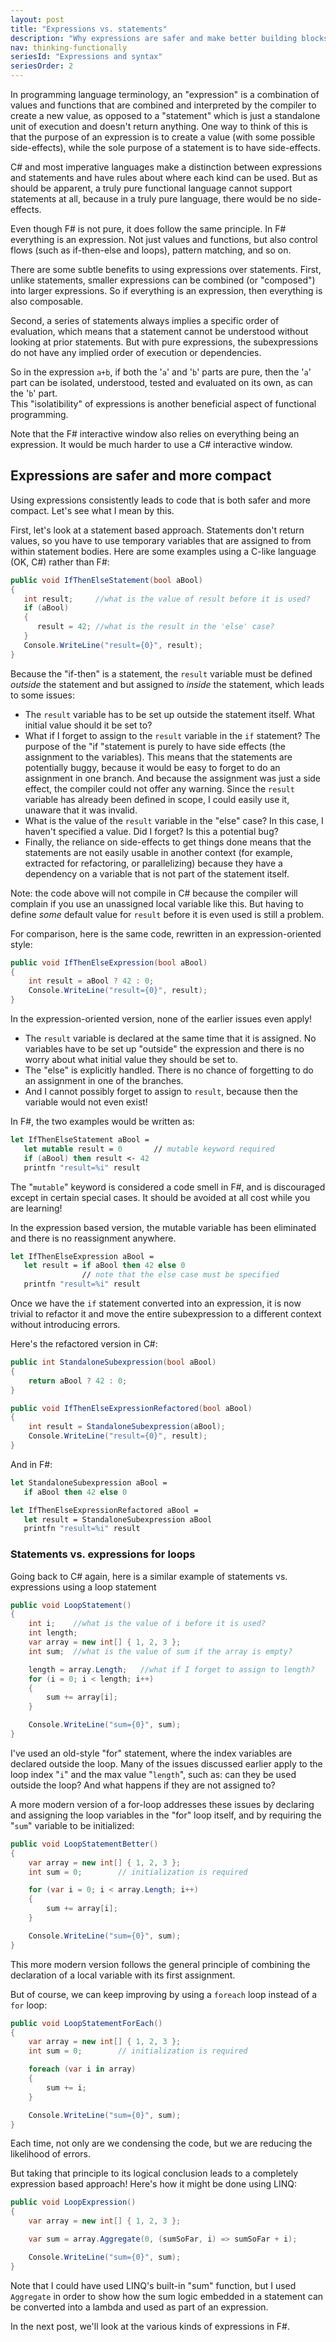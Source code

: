 ```yaml
---
layout: post
title: "Expressions vs. statements"
description: "Why expressions are safer and make better building blocks"
nav: thinking-functionally
seriesId: "Expressions and syntax"
seriesOrder: 2
---
```


In programming language terminology, an "expression" is a combination of values and functions that are combined and interpreted by the compiler to create a new value, as opposed to a "statement" which is just a standalone unit of execution and doesn't return anything.  One way to think of this is that the purpose of an expression is to create a value (with some possible side-effects), while the sole purpose of a statement is to have side-effects.

C# and most imperative languages make a distinction between expressions and statements and have rules about where each kind can be used.  But as should be apparent, a truly pure functional language cannot support statements at all, because in a truly pure language, there would be no side-effects.  

Even though F# is not pure, it does follow the same principle. In F# everything is an expression. Not just values and functions, but also control flows (such as if-then-else and loops), pattern matching, and so on.

There are some subtle benefits to using expressions over statements. First, unlike statements, smaller expressions can be combined (or "composed") into larger expressions. So if everything is an expression, then everything is also composable. 

Second, a series of statements always implies a specific order of evaluation, which means that a statement cannot be understood without looking at prior statements.  But with pure expressions, the subexpressions do not have any implied order of execution or dependencies. 

So in the expression `a+b`, if both the '`a`' and '`b`' parts are pure, then the '`a`' part can be isolated, understood, tested and evaluated on its own, as can the '`b`' part.   
This "isolatibility" of expressions is another beneficial aspect of functional programming.   

<div class="alert alert-info">
Note that the F# interactive window also relies on everything being an expression. It would be much harder to use a C# interactive window.
</div>

## Expressions are safer and more compact ##

Using expressions consistently leads to code that is both safer and more compact. Let's see what I mean by this.

First, let's look at a statement based approach.  Statements don't return values, so you have to use temporary variables that are assigned to from within statement bodies.  Here are some examples using a C-like language (OK, C#) rather than F#:

```csharp
public void IfThenElseStatement(bool aBool)
{
   int result;     //what is the value of result before it is used?
   if (aBool)
   {
      result = 42; //what is the result in the 'else' case?
   }
   Console.WriteLine("result={0}", result);
}
```

Because the "if-then" is a statement, the `result` variable must be defined *outside* the statement and but assigned to *inside* the statement, which leads to some issues:

* The `result` variable has to be set up outside the statement itself. What initial value should it be set to?
* What if I forget to assign to the `result` variable in the `if` statement?  The purpose of the "if "statement is purely to have side effects (the assignment to the variables).  This means that the statements are potentially buggy, because it would be easy to forget to do an assignment in one branch. And because the assignment was just a side effect, the compiler could not offer any warning.  Since the `result` variable has already been defined in scope, I could easily use it, unaware that it was invalid.
* What is the value of the `result` variable in the "else" case?  In this case, I haven't specified a value. Did I forget? Is this a potential bug? 
* Finally, the reliance on side-effects to get things done means that the statements are not easily usable in another context (for example, extracted for refactoring, or parallelizing) because they have a dependency on a variable that is not part of the statement itself.

Note: the code above will not compile in C# because the compiler will complain if you use an unassigned local variable like this. But having to define *some* default value for `result` before it is even used is still a problem.

For comparison, here is the same code, rewritten in an expression-oriented style:

```csharp
public void IfThenElseExpression(bool aBool)
{
    int result = aBool ? 42 : 0;
    Console.WriteLine("result={0}", result);
}
```

In the expression-oriented version, none of the earlier issues even apply!  

* The `result` variable is declared at the same time that it is assigned. No variables have to be set up "outside" the expression and there is no worry about what initial value they should be set to. 
* The "else" is explicitly handled. There is no chance of forgetting to do an assignment in one of the branches.
* And I cannot possibly forget to assign to `result`, because then the variable would not even exist!

In F#, the two examples would be written as:

```fsharp
let IfThenElseStatement aBool = 
   let mutable result = 0       // mutable keyword required
   if (aBool) then result <- 42 
   printfn "result=%i" result
```

The "`mutable`" keyword is considered a code smell in F#, and is discouraged except in certain special cases. It should be avoided at all cost while you are learning!

In the expression based version, the mutable variable has been eliminated and there is no reassignment anywhere.  

```fsharp
let IfThenElseExpression aBool = 
   let result = if aBool then 42 else 0   
                // note that the else case must be specified 
   printfn "result=%i" result
```

Once we have the `if` statement converted into an expression, it is now trivial to refactor it and move the entire subexpression to a different context without introducing errors.

Here's the refactored version in C#:

```csharp
public int StandaloneSubexpression(bool aBool)
{
    return aBool ? 42 : 0;
}

public void IfThenElseExpressionRefactored(bool aBool)
{
    int result = StandaloneSubexpression(aBool);
    Console.WriteLine("result={0}", result);
}
```

And in F#:

```fsharp
let StandaloneSubexpression aBool = 
   if aBool then 42 else 0   

let IfThenElseExpressionRefactored aBool = 
   let result = StandaloneSubexpression aBool 
   printfn "result=%i" result
```



### Statements vs. expressions for loops ###

Going back to C# again, here is a similar example of statements vs. expressions using a loop statement 

```csharp
public void LoopStatement()
{
    int i;    //what is the value of i before it is used? 
    int length;
    var array = new int[] { 1, 2, 3 };
    int sum;  //what is the value of sum if the array is empty?

    length = array.Length;   //what if I forget to assign to length?
    for (i = 0; i < length; i++)
    {
        sum += array[i];
    }

    Console.WriteLine("sum={0}", sum);
}
```

I've used an old-style "for" statement, where the index variables are declared outside the loop. Many of the issues discussed earlier apply to the loop index "`i`" and the max value "`length`", such as: can they be used outside the loop? And what happens if they are not assigned to?

A more modern version of a for-loop addresses these issues by declaring and assigning the loop variables in the "for" loop itself, and by requiring the "`sum`" variable to be initialized:

```csharp
public void LoopStatementBetter()
{
    var array = new int[] { 1, 2, 3 };
    int sum = 0;        // initialization is required

    for (var i = 0; i < array.Length; i++)
    {
        sum += array[i];
    }

    Console.WriteLine("sum={0}", sum);
}
```

This more modern version follows the general principle of combining the declaration of a local variable with its first assignment. 

But of course, we can keep improving by using a `foreach` loop instead of a `for` loop:

```csharp
public void LoopStatementForEach()
{
    var array = new int[] { 1, 2, 3 };
    int sum = 0;        // initialization is required

    foreach (var i in array)
    {
        sum += i;
    }

    Console.WriteLine("sum={0}", sum);
}
```

Each time, not only are we condensing the code, but we are reducing the likelihood of errors.

But taking that principle to its logical conclusion leads to a completely expression based approach! Here's how it might be done using LINQ:

```csharp
public void LoopExpression()
{
    var array = new int[] { 1, 2, 3 };

    var sum = array.Aggregate(0, (sumSoFar, i) => sumSoFar + i);

    Console.WriteLine("sum={0}", sum);
}
```

Note that I could have used LINQ's built-in "sum" function, but I used `Aggregate` in order to show how the sum logic embedded in a statement can be converted into a lambda and used as part of an expression.

In the next post, we'll look at the various kinds of expressions in F#.

